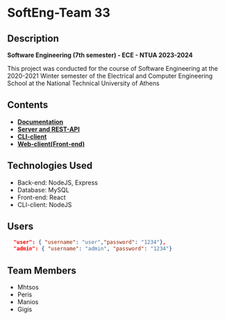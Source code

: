 # SoftEng-Team 33

## Description
**Software Engineering (7th semester) - ECE - NTUA 2023-2024**

This project was conducted for the course of Software Engineering at the 2020-2021 Winter semester of the Electrical and Computer Engineering School at the National Technical University of Athens


## Contents
- **[Documentation](./documentation/README.md)**
- **[Server and REST-API](./back-end/README.md)**
- **[CLI-client](./cli-client/README.md)**
- **[Web-client(Front-end)](./front-end/README.md)**

## Technologies Used
- Back-end: NodeJS, Express
- Database: MySQL
- Front-end: React
- CLI-client: NodeJS

## Users
<!-- Add the users:INSERT INTO Users (first_name, last_name, birthdate, email, role) VALUES ('userFN', 'userLN', '1990-01-01', 'user@example.com', 'simple_user');
INSERT INTO Authentication (user_id, password, username) VALUES (1, '$2a$08$NRJ0rUt2NnGosoWtgu3vyuSZQDZhRcGNBOmhuBpthqLsb8efR2rjS', 'user');-->
```json
  "user": { "username": "user","password": "1234"},
  "admin": { "username": "admin", "password": "1234"}
```


## Team Members
- Mhtsos
- Peris
- Manios
- Gigis